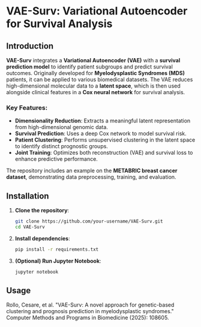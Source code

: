 # VAE-Surv: Variational Autoencoder for Survival Analysis

## Introduction

**VAE-Surv** integrates a **Variational Autoencoder (VAE)** with a **survival prediction model** to identify patient subgroups and predict survival outcomes. Originally developed for **Myelodysplastic Syndromes (MDS)** patients, it can be applied to various biomedical datasets. The VAE reduces high-dimensional molecular data to a **latent space**, which is then used alongside clinical features in a **Cox neural network** for survival analysis.

### Key Features:
- **Dimensionality Reduction**: Extracts a meaningful latent representation from high-dimensional genomic data.
- **Survival Prediction**: Uses a deep Cox network to model survival risk.
- **Patient Clustering**: Performs unsupervised clustering in the latent space to identify distinct prognostic groups.
- **Joint Training**: Optimizes both reconstruction (VAE) and survival loss to enhance predictive performance.

The repository includes an example on the **METABRIC breast cancer dataset**, demonstrating data preprocessing, training, and evaluation.

## Installation

1. **Clone the repository**:
   ```bash
   git clone https://github.com/your-username/VAE-Surv.git  
   cd VAE-Surv
   ```
2. **Install dependencies**:
   ```bash
   pip install -r requirements.txt
   ```
3. **(Optional) Run Jupyter Notebook**:
   ```bash
   jupyter notebook
   ```

## Usage




Rollo, Cesare, et al. "VAE-Surv: A novel approach for genetic-based clustering and prognosis prediction in myelodysplastic syndromes." Computer Methods and Programs in Biomedicine (2025): 108605.
